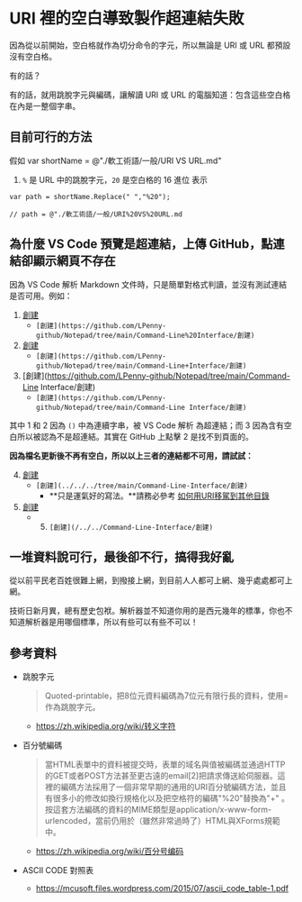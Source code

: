 # URI 裡的空白導致製作超連結失敗

因為從以前開始，空白格就作為切分命令的字元，所以無論是 URI 或 URL 都預設沒有空白格。

有的話？

有的話，就用跳脫字元與編碼，讓解讀 URI 或 URL 的電腦知道：包含這些空白格在內是一整個字串。

## 目前可行的方法

假如 var shortName = @"./軟工術語/一般/URI VS URL.md"

1. `%` 是 URL 中的跳脫字元，`20` 是空白格的 16 進位 表示

```
var path = shortName.Replace(" ","%20"); 

// path = @"./軟工術語/一般/URI%20VS%20URL.md
```


## 為什麼 VS Code 預覽是超連結，上傳 GitHub，點連結卻顯示網頁不存在

因為 VS Code 解析 Markdown 文件時，只是簡單對格式判讀，並沒有測試連結是否可用。例如：

1. [創建](https://github.com/LPenny-github/Notepad/tree/main/Command-Line%20Interface/創建) 
    * `[創建](https://github.com/LPenny-github/Notepad/tree/main/Command-Line%20Interface/創建)`
2. [創建](https://github.com/LPenny-github/Notepad/tree/main/Command-Line+Interface/創建)   
    * `[創建](https://github.com/LPenny-github/Notepad/tree/main/Command-Line+Interface/創建)`
3. [創建](https://github.com/LPenny-github/Notepad/tree/main/Command-Line Interface/創建)   
    * `[創建](https://github.com/LPenny-github/Notepad/tree/main/Command-Line Interface/創建)`

其中 1 和 2 因為 `()` 中為連續字串，被 VS Code 解析 為超連結；而 3 因為含有空白所以被認為不是超連結。其實在 GitHub 上點擊 2 是找不到頁面的。

**因為檔名更新後不再有空白，所以以上三者的連結都不可用，請試試：**

4. [創建](../../../tree/main/Command-Line-Interface/創建) 
    * `[創建](../../../tree/main/Command-Line-Interface/創建)`
      * **只是運氣好的寫法。**請務必參考 [如何用URI移駕到其他目錄](./../如何用URI移駕到其他目錄.md)
5. [創建](./../../Command-Line-Interface/創建)
    * 5. `[創建](/../../Command-Line-Interface/創建)`


## 一堆資料說可行，最後卻不行，搞得我好亂

從以前平民老百姓很難上網，到撥接上網，到目前人人都可上網、幾乎處處都可上網。

技術日新月異，總有歷史包袱。解析器並不知道你用的是西元幾年的標準，你也不知道解析器是用哪個標準，所以有些可以有些不可以！


## 參考資料

* 跳脫字元
  > Quoted-printable，把8位元資料編碼為7位元有限行長的資料，使用=作為跳脫字元。
  * https://zh.wikipedia.org/wiki/转义字符

* 百分號編碼
  > 當HTML表單中的資料被提交時，表單的域名與值被編碼並通過HTTP的GET或者POST方法甚至更古遠的email[2]把請求傳送給伺服器。這裡的編碼方法採用了一個非常早期的通用的URI百分號編碼方法，並且有很多小的修改如換行規格化以及把空格符的編碼"%20"替換為"+" 。按這套方法編碼的資料的MIME類型是application/x-www-form-urlencoded，當前仍用於（雖然非常過時了）HTML與XForms規範中。
  * https://zh.wikipedia.org/wiki/百分号编码

* ASCII CODE 對照表
  * https://mcusoft.files.wordpress.com/2015/07/ascii_code_table-1.pdf


